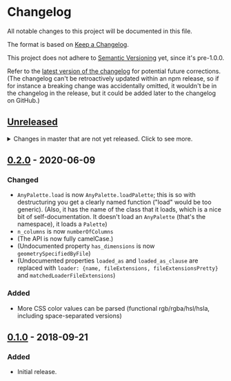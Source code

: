 # Changelog
All notable changes to this project will be documented in this file.

The format is based on [Keep a Changelog](https://keepachangelog.com/en/1.0.0/).

This project does not adhere to [Semantic Versioning](https://semver.org/spec/v2.0.0.html) yet, since it's pre-1.0.0.

Refer to the [latest version of the changelog](https://github.com/1j01/anypalette.js/blob/master/CHANGELOG.md)
for potential future corrections.
(The changelog can't be retroactively updated within an npm release, so if for instance a breaking change was accidentally omitted, it wouldn't be in the changelog in the release, but it could be added later to the changelog on GitHub.)

[Unreleased]: https://github.com/1j01/anypalette.js/compare/v0.2.0...HEAD
## [Unreleased]
<details>
	<summary>
		Changes in master that are not yet released.
		Click to see more.
	</summary>

Nothing here yet!

</details>

[0.2.0]: https://github.com/1j01/anypalette.js/compare/v0.1.0...v0.2.0
## [0.2.0] - 2020-06-09
### Changed
- `AnyPalette.load` is now `AnyPalette.loadPalette`; this is so with destructuring you get a clearly named function ("load" would be too generic). (Also, it has the name of the class that it loads, which is a nice bit of self-documentation. It doesn't load an `AnyPalette` (that's the namespace), it loads a `Palette`)
- `n_columns` is now `numberOfColumns`
- (The API is now fully camelCase.)
- (Undocumented property `has_dimensions` is now `geometrySpecifiedByFile`)
- (Undocumented properties `loaded_as` and `loaded_as_clause` are replaced with `loader: {name, fileExtensions, fileExtensionsPretty}` and `matchedLoaderFileExtensions`)

### Added
- More CSS color values can be parsed (functional rgb/rgba/hsl/hsla, including space-separated versions)

[0.1.0]: https://github.com/1j01/anypalette.js/compare/c74f0d93543c4f52ee7c1fd6e6c9201d47b0df33...v0.1.0
## [0.1.0] - 2018-09-21
### Added
- Initial release.

